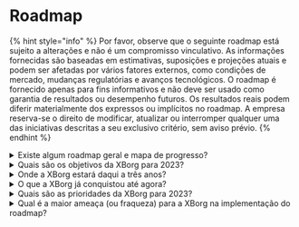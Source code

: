 # Roadmap

{% hint style="info" %}
Por favor, observe que o seguinte roadmap está sujeito a alterações e não é um compromisso vinculativo. As informações fornecidas são baseadas em estimativas, suposições e projeções atuais e podem ser afetadas por vários fatores externos, como condições de mercado, mudanças regulatórias e avanços tecnológicos. O roadmap é fornecido apenas para fins informativos e não deve ser usado como garantia de resultados ou desempenho futuros. Os resultados reais podem diferir materialmente dos expressos ou implícitos no roadmap. A empresa reserva-se o direito de modificar, atualizar ou interromper qualquer uma das iniciativas descritas a seu exclusivo critério, sem aviso prévio.
{% endhint %}

<details>

<summary>Existe algum roadmap geral e mapa de progresso?</summary>

O roadmap geral pode ser encontrado em nosso último [**deck**](https://docsend.com/view/5dwn74pn6izud3vb) e em nosso [**site**](https://www.xborg.com/).

</details>

<details>

<summary>Quais são os objetivos da XBorg para 2023?</summary>

* **1.000.000** usuários no aplicativo de engajamento de fãs

<!---->

* **50** equipes de esports integradas ao aplicativo de engajamento de fãs, juntamente com outras 20 comunidades

<!---->

* **10** engenheiros de software na equipe

<!---->

* Arrecadação de fundos de **$5 milhões** na rodada de financiamento inicial e venda pública de tokens

<!---->

* **Descentralização** da rede de credenciais e programa de concessão para desenvolvedores

<!---->

* Monetização antecipada do produto

<!---->

* **+20.000** membros da comunidade

</details>

<details>

<summary>Onde a XBorg estará daqui a três anos?</summary>

Nossa visão para os próximos três anos é transformar a XBorg em um protocolo totalmente descentralizado com uma infinidade de aplicativos para usuários, ao mesmo tempo em que nos estabelecemos como a principal rede de credenciais de jogos. Através de programas de concessão e apoio ativo a iniciativas de jogadores, aspiramos capacitar inúmeros jogadores e facilitar o surgimento de entidades de jogos de propriedade dos jogadores, incluindo equipes de esports e estúdios. Com um compromisso com a inovação contínua e o progresso, antecipamos que a XBorg surgirá como o ecossistema de jogos dominante na esfera Web3 e além, abrindo caminho para futuras incursões em outros setores de entretenimento e iniciativas de capacitação da comunidade.\
\
Aviso: Embora acreditemos que seja alcançável, as declarações feitas neste documento sobre a visão da XBorg para os próximos três anos são prospectivas e baseadas em suposições, expectativas e projeções sobre as indústrias de jogos e blockchain. Essas declarações envolvem riscos e incertezas, e os resultados reais podem diferir materialmente dos descritos nessas declarações. A XBorg não garante ou promete resultados ou desfechos específicos. Qualquer investimento na XBorg ou em seus produtos e serviços envolve riscos e pode resultar na perda total ou parcial do investimento. A XBorg não é responsável por quaisquer danos ou perdas incorridas como resultado de qualquer decisão de investimento tomada com base nas informações deste documento. Por fim, nada neste documento deve ser interpretado como aconselhamento jurídico, financeiro ou de investimento.

</details>

<details>

<summary>O que a XBorg já conquistou até agora?</summary>

* Construiu o MVP da rede de credenciais de jogos com **10.000** usuários
* Primeiro caso de uso do aplicativo, o soulbound launchpad com **seis negociações em estágio inicial**
* A comunidade de jogos mais competitiva na Web3
* Parcerias com as principais marcas da Web3 e Web2 (Team BDS, Brave, YGG, Polygon Gaming)
* Maior organizador de torneios na Web3, com 125 torneios organizados em 2022 e a maior liga Web3 organizada em 2023 (XCS)
* Rodada estratégica de financiamento
* Mint de Prometheus

</details>

<details>

<summary>Quais são as prioridades da XBorg para 2023?</summary>

As principais prioridades da XBorg estão focadas em várias áreas críticas de desenvolvimento estratégico. Em primeiro lugar, a equipe está construindo ativamente um aplicativo de Engajamento de Fãs (xborg.gg) robusto e envolvente, que seja estável e cativante. Em segundo lugar, a empresa está comprometida em aumentar seu pool de talentos técnicos para facilitar o crescimento e a expansão contínuos de seus aplicativos e rede de credenciais. A XBorg também está dedicada a buscar oportunidades estratégicas de desenvolvimento de negócios com equipes de esports líderes para aprimorar o engajamento e o apelo da plataforma.\
\
Com foco em crescimento sustentável, a XBorg está explorando uma variedade de estratégias de monetização, incluindo lançamentos de itens colecionáveis, assinaturas mensais de usuários e empresas e outras formas inovadoras de receita. Por fim, a XBorg está se preparando para um futuro descentralizado, lançando o token XBG e disponibilizando-o em exchanges de Nível 1, como Binance e Coinbase, e exchanges de Nível 2, como Bybit, Bitfinex e Kucoin. Ao seguir essas prioridades estratégicas, a XBorg está pronta para revolucionar a indústria de jogos e consolidar sua posição como líder no mundo em rápida evolução da tecnologia Web3.

</details>

<details>

<summary>Qual é a maior ameaça (ou fraqueza) para a XBorg na implementação do roadmap?</summary>

**Riscos regulatórios**

Como todo projeto Web3, o cenário regulatório em torno de ativos digitais pode dificultar a execução de certos itens do roadmap. Caso determinados NFTs ou tokens sejam considerados valores mobiliários em determinadas jurisdições, isso prejudicaria nosso ecossistema ou poderia afetar as utilidades do token XBG.

**Governança de dados**

Além disso, a utilização da XBorg de APIs de terceiros provenientes de entidades respeitáveis, como Steam e Faceit, gera potenciais problemas de governança de dados, pois interromper essas colaborações inevitavelmente resultaria em uma diminuição na qualidade dos dados.

**Tração da rede de credenciais**

O risco de adoção para qualquer protocolo não pode ser subestimado, pois representa um obstáculo potencial para o seu sucesso. Portanto, um plano de crescimento inicial robusto é essencial. Nesse sentido, identificamos o aplicativo de engajamento de fãs e parcerias estratégicas com equipes de esports como as vias mais eficazes para alcançar a massa crítica do protocolo XBorg.

\


</details>